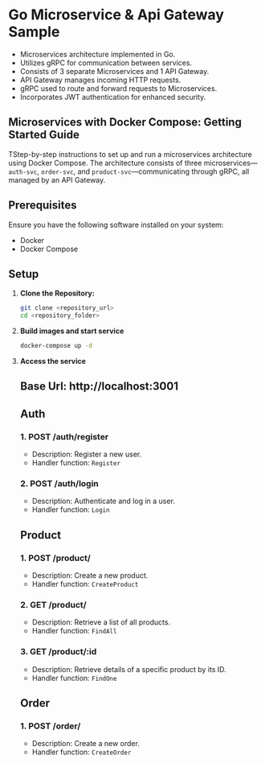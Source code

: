 # Go Microservice & Api Gateway Sample
- Microservices architecture implemented in Go.
- Utilizes gRPC for communication between services.
- Consists of 3 separate Microservices and 1 API Gateway.
- API Gateway manages incoming HTTP requests.
- gRPC used to route and forward requests to Microservices.
- Incorporates JWT authentication for enhanced security.


## Microservices with Docker Compose: Getting Started Guide

TStep-by-step instructions to set up and run a microservices architecture using Docker Compose. The architecture consists of three microservices—`auth-svc`, `order-svc`, and `product-svc`—communicating through gRPC, all managed by an API Gateway.

## Prerequisites

Ensure you have the following software installed on your system:

- Docker
- Docker Compose

## Setup

1. **Clone the Repository:**

   ```bash
   git clone <repository_url>
   cd <repository_folder>
   ```

2. **Build images and start service**
  
   ```bash
   docker-compose up -d
   ```

3. **Access the service**
  
   ## Base Url: http://localhost:3001 


    ## Auth
    ### 1. POST /auth/register
    - Description: Register a new user.
    - Handler function: `Register`

    ### 2. POST /auth/login
    - Description: Authenticate and log in a user.
    - Handler function: `Login`


    ## Product
    ### 1. POST /product/
    - Description: Create a new product.
    - Handler function: `CreateProduct`

    ### 2. GET /product/
    - Description: Retrieve a list of all products.
    - Handler function: `FindAll`

    ### 3. GET /product/:id
    - Description: Retrieve details of a specific product by its ID.
    - Handler function: `FindOne`


    ## Order
    ### 1. POST /order/
    - Description: Create a new order.
    - Handler function: `CreateOrder`





